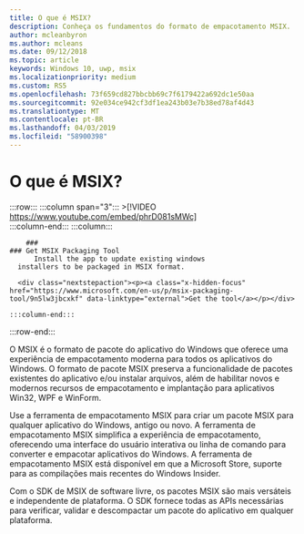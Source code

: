 ```yaml
---
title: O que é MSIX?
description: Conheça os fundamentos do formato de empacotamento MSIX.
author: mcleanbyron
ms.author: mcleans
ms.date: 09/12/2018
ms.topic: article
keywords: Windows 10, uwp, msix
ms.localizationpriority: medium
ms.custom: RS5
ms.openlocfilehash: 73f659cd827bbcbb69c7f6179422a692dc1e50aa
ms.sourcegitcommit: 92e034ce942cf3df1ea243b03e7b38ed78af4d43
ms.translationtype: MT
ms.contentlocale: pt-BR
ms.lasthandoff: 04/03/2019
ms.locfileid: "58900398"
---
```

# <a name="what-is-msix"></a>O que é MSIX?


 :::row:::
    :::column span="3":::
        >[!VIDEO https://www.youtube.com/embed/phrD081sMWc]      
    :::column-end:::
:::column:::

        ###     
    ### Get MSIX Packaging Tool
          Install the app to update existing windows 
      installers to be packaged in MSIX format.

      <div class="nextstepaction"><p><a class="x-hidden-focus" href="https://www.microsoft.com/en-us/p/msix-packaging-tool/9n5lw3jbcxkf" data-linktype="external">Get the tool</a></p></div>
      
    :::column-end:::
:::row-end:::

O MSIX é o formato de pacote do aplicativo do Windows que oferece uma experiência de empacotamento moderna para todos os aplicativos do Windows. O formato de pacote MSIX preserva a funcionalidade de pacotes existentes do aplicativo e/ou instalar arquivos, além de habilitar novos e modernos recursos de empacotamento e implantação para aplicativos Win32, WPF e WinForm.

Use a ferramenta de empacotamento MSIX para criar um pacote MSIX para qualquer aplicativo do Windows, antigo ou novo. A ferramenta de empacotamento MSIX simplifica a experiência de empacotamento, oferecendo uma interface do usuário interativa ou linha de comando para converter e empacotar aplicativos do Windows. A ferramenta de empacotamento MSIX está disponível em que a Microsoft Store, suporte para as compilações mais recentes do Windows Insider.

Com o SDK de MSIX de software livre, os pacotes MSIX são mais versáteis e independente de plataforma. O SDK fornece todas as APIs necessárias para verificar, validar e descompactar um pacote do aplicativo em qualquer plataforma. 



